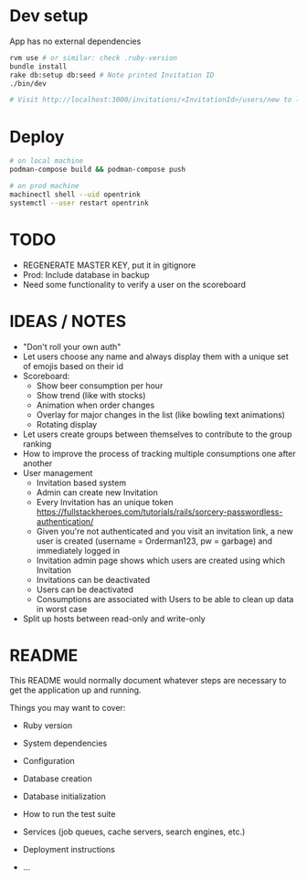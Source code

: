 # Dev setup

App has no external dependencies

```bash
rvm use # or similar: check .ruby-version
bundle install
rake db:setup db:seed # Note printed Invitation ID
./bin/dev

# Visit http://localhost:3000/invitations/<InvitationId>/users/new to login
```

# Deploy

```bash
# on local machine
podman-compose build && podman-compose push

# on prod machine
machinectl shell --uid opentrink
systemctl --user restart opentrink
```

# TODO
- REGENERATE MASTER KEY, put it in gitignore
- Prod: Include database in backup
- Need some functionality to verify a user on the scoreboard 

# IDEAS / NOTES
- "Don't roll your own auth"
- Let users choose any name and always display them with a unique set of emojis based on their id
- Scoreboard: 
    - Show beer consumption per hour
    - Show trend (like with stocks)
    - Animation when order changes
    - Overlay for major changes in the list (like bowling text animations)
    - Rotating display
- Let users create groups between themselves to contribute to the group ranking
- How to improve the process of tracking multiple consumptions one after another
- User management
    - Invitation based system
    - Admin can create new Invitation
    - Every Invitation has an unique token 
        https://fullstackheroes.com/tutorials/rails/sorcery-passwordless-authentication/
    - Given you're not authenticated and you visit an invitation link, a new user is created (username = Orderman123, pw = garbage) and immediately logged in
    - Invitation admin page shows which users are created using which Invitation
    - Invitations can be deactivated
    - Users can be deactivated
    - Consumptions are associated with Users to be able to clean up data in worst case
- Split up hosts between read-only and write-only

# README

This README would normally document whatever steps are necessary to get the
application up and running.

Things you may want to cover:

* Ruby version

* System dependencies

* Configuration

* Database creation

* Database initialization

* How to run the test suite

* Services (job queues, cache servers, search engines, etc.)

* Deployment instructions

* ...
